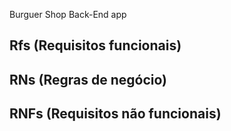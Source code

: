 Burguer Shop Back-End app

## Rfs (Requisitos funcionais)



## RNs (Regras de negócio)



## RNFs (Requisitos não funcionais)

